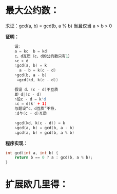 # 最大公约数：

求证：gcd(a, b) = gcd(b, a % b) 当且仅当 a > b > 0

**证明：**

```c++
    设:
    a = kc  b = kd
    c、d互质（c、d的公约数只有1）
    ∴c > d
    ∴gcd(a, b) = k
      a - b = k(c - d)
    ∴gcd(b, a - b)
     =gcd(kd, k(c - d))
       
    假设 d、(c - d)不互质
    即 d|(c - d)
    ∴设c - d = k'd
    ∴c = d(k' + 1)
    与题设“c、d互质”不符，
    ∴d与(c - d)互质
       
    ∴gcd(kd, k(c - d)) = k
    ∴gcd(a, b) = gcd(b, a - b)
    ∴gcd(a, b) = gcd(b, a % b)
```

**程序实现：**
```c++
int gcd(int a, int b) {
	return b == 0 ? a : gcd(b, a % b);
}
```

# 扩展欧几里得：

